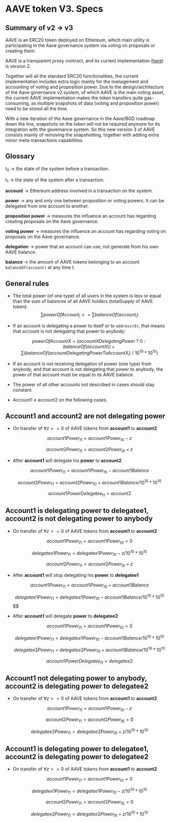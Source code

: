 # AAVE token V3. Specs

## Summary of v2 → v3

AAVE is an ERC20 token deployed on Ethereum, which main utility is participating in the Aave governance system via voting on proposals or creating them.

AAVE is a transparent proxy contract, and its current implementation ([here](https://etherscan.io/address/0xc13eac3b4f9eed480045113b7af00f7b5655ece8#code)) is version 2.

Together will all the standard ERC20 functionalities, the current implementation includes extra logic mainly for the management and accounting of voting and proposition power. Due to the design/architecture of the Aave governance v2 system, of which AAVE is the main voting asset, the current AAVE implementation makes the token transfers quite gas-consuming, as multiple snapshots of data (voting and proposition power) need to be stored all the time.

With a new iteration of the Aave governance in the Aave/BGD roadmap down the line, snapshots on the token will not be required anymore for its integration with the governance system. So this new version 3 of AAVE consists mainly of removing the snapshotting, together with adding extra minor meta-transactions capabilities.

## Glossary

$t_0$ → the state of the system before a transaction.

$t_1$ → the state of the system after a transaction.

**account** → Ethereum address involved in a transaction on the system.

**power** → any and only one between proposition or voting powers. It can be delegated from one account to another.

**proposition power** → measures the influence an account has regarding creating proposals on the Aave governance.

**voting power** → measures the influence an account has regarding voting on proposals on the Aave governance.

**delegation** → power that an account can use, not generate from his own AAVE balance.

**balance** → the amount of AAVE tokens belonging to an account `balanceOf(account)` at any time $t$.

## General rules

- The total power (of one type) of all users in the system is less or equal than the sum of balances of all AAVE holders (totalSupply of AAVE token): $$\sum powerOfAccount_i <= \sum balanceOf(account_i)$$
- If an account is delegating a power to itself or to `address(0)`, that means that account is not delegating that power to anybody:

  $$powerOfAccountX = (accountXDelegatingPower \ ? \ 0 : balanceOf(accountX)) +
  \sum (balanceOf(accountDelegatingPowerToAccountX_i) \ / \ 10^{10} * 10^{10})$$

- If an account is not receiving delegation of power (one type) from anybody, and that account is not delegating that power to anybody, the power of that account must be equal to its AAVE balance.
- The power of all other accounts not described in cases should stay constant.
- Account1 ≠ account2 on the following cases.

## Account1 and account2 are not delegating power

- On transfer of $\forall z >= 0$ of AAVE tokens from **account1** to **account2**

  $$account1Power_{t1} = account1Power_{t0} - z$$

  $$account2Power_{t1} = account2Power_{t0} + z$$

- After **account1** will delegate his **power** to **account2**

  $$account1Power_{t1} = account1Power_{t0} - account1Balance$$

  $$account2Power_{t1} = account2Power_{t0} + account1Balance / 10^{10} * 10^{10}$$

  $$account1PowerDelegatee_{t1} = account2$$


## Account1 is delegating power to delegatee1, account2 is not delegating power to anybody

- On transfer of $\forall z >= 0$ of AAVE tokens from **account1** to **account2**

  $$account1Power_{t1} = account1Power_{t0} = 0$$

  $$delegatee1Power_{t1} = delegatee1Power_{t0} - z / 10^{10} * 10^{10}$$

  $$account2Power_{t1} = account2Power_{t0} + z$$

- After **account1** will stop delegating his **power** to **delegatee1**

  $$account1Power_{t1} = account1Power_{t0} + account1Balance$$

  $$delegatee1Power_{t1} = delegatee1Power_{t0} - account1Balance / 10^{10} * 10^{10}$$$$

- After **account1** will delegate **power** to **delegatee2**

  $$account1Power_{t1} = account1Power_{t0} = 0$$

  $$delegatee1Power_{t1} = delegatee1Power_{t0} - account1Balance / 10^{10} * 10^{10}$$

  $$delegatee2Power_{t1} = delegatee2Power_{t0} + account1Balance / 10^{10} * 10^{10}$$

  $$account1PowerDelegatee_{t1} = delegatee2$$


## Account1 not delegating power to anybody, **account2** is delegating power to delegatee2

- On transfer of $\forall z >= 0$ of AAVE tokens from **account1** to **account2**

  $$account1Power_{t1} = account1Power_{t0} - z$$

  $$account2Power_{t1} = account2Power_{t0} = 0$$

  $$delegatee2Power_{t1}=delegatee2Power_{t0} + z / 10^{10} * 10^{10}$$


## Account1 is delegating power to delegatee1, **account2** is delegating power to delegatee2

- On transfer of $\forall z >= 0$ of AAVE tokens from **account1** to **account2**

  $$account1Power_{t1} = account1Power_{t0} = 0$$

  $$delegatee1Power_{t1} = delegatee1Power_{t0} - z / 10^{10} * 10^{10}$$

  $$account2Power_{t1} = account2Power_{t0} = 0$$

  $$delegatee2Power_{t1}=delegatee2Power_{t0} + z / 10^{10} * 10^{10}$$

